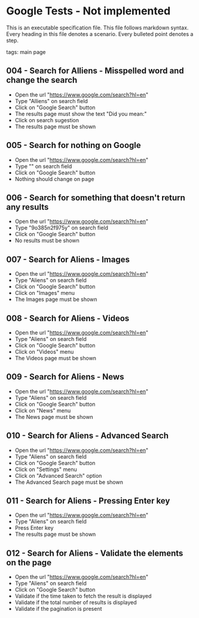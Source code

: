 Google Tests - Not implemented
==============================

This is an executable specification file. This file follows markdown syntax.
Every heading in this file denotes a scenario. Every bulleted point denotes a step.

tags: main page

004 - Search for Alliens - Misspelled word and change the search
--------------------------------------------------------
* Open the url "https://www.google.com/search?hl=en"
* Type "Alliens" on search field
* Click on "Google Search" button
* The results page must show the text "Did you mean:"
* Click on search sugestion
* The results page must be shown


005 - Search for nothing on Google
------------------------------------
* Open the url "https://www.google.com/search?hl=en"
* Type "" on search field
* Click on "Google Search" button
* Nothing should change on page


006 - Search for something that doesn't return any results
------------------------------------------------
* Open the url "https://www.google.com/search?hl=en"
* Type "9o385n2f975y" on search field
* Click on "Google Search" button
* No results must be shown


007 - Search for Aliens - Images
--------------------------------
* Open the url "https://www.google.com/search?hl=en"
* Type "Aliens" on search field
* Click on "Google Search" button
* Click on "Images" menu
* The Images page must be shown


008 - Search for Aliens - Videos
--------------------------------
* Open the url "https://www.google.com/search?hl=en"
* Type "Aliens" on search field
* Click on "Google Search" button
* Click on "Videos" menu
* The Videos page must be shown


009 - Search for Aliens - News
------------------------------
* Open the url "https://www.google.com/search?hl=en"
* Type "Aliens" on search field
* Click on "Google Search" button
* Click on "News" menu
* The News page must be shown


010 - Search for Aliens - Advanced Search
-----------------------------------------
* Open the url "https://www.google.com/search?hl=en"
* Type "Aliens" on search field
* Click on "Google Search" button
* Click on "Settings" menu
* Click on "Advanced Search" option
* The Advanced Search page must be shown


011 - Search for Aliens - Pressing Enter key
--------------------------------------------
* Open the url "https://www.google.com/search?hl=en"
* Type "Aliens" on search field
* Press Enter key
* The results page must be shown


012 - Search for Aliens - Validate the elements on the page
-----------------------------------------------------------
* Open the url "https://www.google.com/search?hl=en"
* Type "Aliens" on search field
* Click on "Google Search" button
* Validate if the time taken to fetch the result is displayed
* Validate if the total number of results is displayed
* Validate if the pagination is present

